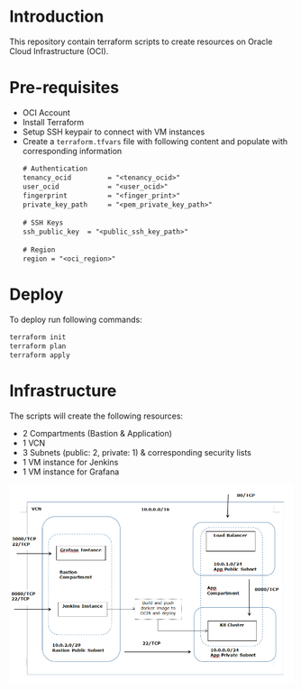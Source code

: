 # Introduction
This repository contain terraform scripts to create resources on Oracle Cloud Infrastructure (OCI).

# Pre-requisites
* OCI Account
* Install Terraform
* Setup SSH keypair to connect with VM instances
* Create a `terraform.tfvars` file with following content and populate with corresponding information
    ```
    # Authentication
    tenancy_ocid         = "<tenancy_ocid>"
    user_ocid            = "<user_ocid>"
    fingerprint          = "<finger_print>"
    private_key_path     = "<pem_private_key_path>"
    
    # SSH Keys
    ssh_public_key  = "<public_ssh_key_path>"
    
    # Region
    region = "<oci_region>"
    ```
# Deploy
To deploy run following commands:
```
terraform init
terraform plan
terraform apply
```
# Infrastructure
The scripts will create the following resources:
* 2 Compartments (Bastion & Application)
* 1 VCN 
* 3 Subnets (public: 2, private: 1) & corresponding security lists
* 1 VM instance for Jenkins
* 1 VM instance for Grafana

![](./images/demo-infrastructure.png)